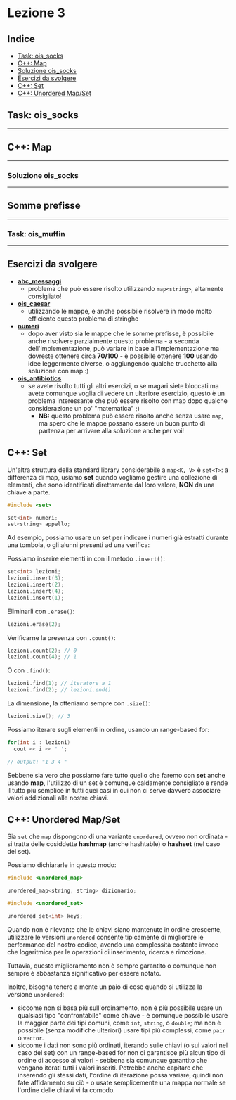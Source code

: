 # Lezione 3
## Indice
* [Task: ois_socks](#task-ois_socks)
* [C++: Map](#c-map)
* [Soluzione ois_socks](#soluzione-ois_socks)
* [Esercizi da svolgere](#esercizi-da-svolgere)
* [C++: Set](#c-set)
* [C++: Unordered Map/Set](#c-unordered-mapset)

## Task: ois_socks

---

## C++: Map

---

### Soluzione ois_socks

---

## Somme prefisse

---

### Task: ois_muffin

---

## Esercizi da svolgere

* **[abc_messaggi](https://training.olinfo.it/#/task/abc_messaggi/statement)**
  * problema che può essere risolto utilizzando `map<string>`, altamente consigliato!
* **[ois_caesar](https://training.olinfo.it/#/task/ois_caesar/statement)**
  * utilizzando le mappe, è anche possibile risolvere in modo molto efficiente questo problema di stringhe
* **[numeri](https://training.olinfo.it/#/task/numeri/statement)**
  * dopo aver visto sia le mappe che le somme prefisse, è possibile anche risolvere parzialmente questo problema - a seconda dell'implementazione, può variare in base all'implementazione ma dovreste ottenere circa **70/100** - è possibile ottenere **100** usando idee leggermente diverse, o aggiungendo qualche trucchetto alla soluzione con map :)
* **[ois_antibiotics](https://training.olinfo.it/#/task/ois_antibiotics/statement)**
  * se avete risolto tutti gli altri esercizi, o se magari siete bloccati ma avete comunque voglia di vedere un ulteriore esercizio, questo è un problema interessante che può essere risolto con map dopo qualche considerazione un po' "matematica" ;)
    * **NB:** questo problema può essere risolto anche senza usare `map`, ma spero che le mappe possano essere un buon punto di partenza per arrivare alla soluzione anche per voi!

## C++: Set

Un'altra struttura della standard library considerabile a `map<K, V>` è `set<T>`:
a differenza di map, usiamo **set** quando vogliamo gestire una collezione di elementi, che sono identificati direttamente dal loro valore, **NON** da una chiave a parte.

```cpp
#include <set>

set<int> numeri;
set<string> appello;
```


Ad esempio, possiamo usare un set per indicare i numeri già estratti durante una tombola, o gli alunni presenti ad una verifica:

Possiamo inserire elementi in con il metodo `.insert()`:

```cpp
set<int> lezioni;
lezioni.insert(3);
lezioni.insert(2);
lezioni.insert(4);
lezioni.insert(1);
```

Eliminarli con `.erase()`:

```cpp
lezioni.erase(2);
```

Verificarne la presenza con `.count()`:

```cpp
lezioni.count(2); // 0
lezioni.count(4); // 1
```

O con `.find()`:

```cpp
lezioni.find(1); // iteratore a 1
lezioni.find(2); // lezioni.end()
```

La dimensione, la otteniamo sempre con `.size()`:

```cpp
lezioni.size(); // 3
```

Possiamo iterare sugli elementi in ordine, usando un range-based for:
```cpp
for(int i : lezioni)
  cout << i << ' ';

// output: "1 3 4 "
```

Sebbene sia vero che possiamo fare tutto quello che faremo con **set** anche usando **map**, l'utilizzo di un set è comunque caldamente consigliato e rende il tutto più semplice in tutti quei casi in cui non ci serve davvero associare valori addizionali alle nostre chiavi.  

## C++: Unordered Map/Set

Sia `set` che `map` dispongono di una variante `unordered`, ovvero non ordinata - si tratta delle cosiddette **hashmap** (anche hashtable) o **hashset** (nel caso del set).

Possiamo dichiararle in questo modo:

```cpp
#include <unordered_map>

unordered_map<string, string> dizionario;

#include <unordered_set>

unordered_set<int> keys;
```

Quando non è rilevante che le chiavi siano mantenute in ordine crescente, utilizzare le versioni `unordered` consente tipicamente di migliorare le performance del nostro codice, avendo una complessità costante invece che logaritmica per le operazioni di inserimento, ricerca e rimozione.

Tuttavia, questo miglioramento non è sempre garantito o comunque non sempre è abbastanza significativo per essere notato.

Inoltre, bisogna tenere a mente un paio di cose quando si utilizza la versione `unordered`:
* siccome non si basa più sull'ordinamento, non è più possibile usare un qualsiasi tipo "confrontabile" come chiave - è comunque possibile usare la maggior parte dei tipi comuni, come `int`, `string`, o `double`; ma non è possibile (senza modifiche ulteriori) usare tipi più complessi, come `pair` o `vector`. 
* siccome i dati non sono più ordinati, iterando sulle chiavi (o sui valori nel caso del set) con un range-based for non ci garantisce più alcun tipo di ordine di accesso ai valori - sebbena sia comunque garantito che vengano iterati tutti i valori inseriti.
  Potrebbe anche capitare che inserendo gli stessi dati, l'ordine di iterazione possa variare, quindi non fate affidamento su ciò - o usate semplicemente una mappa normale se l'ordine delle chiavi vi fa comodo.